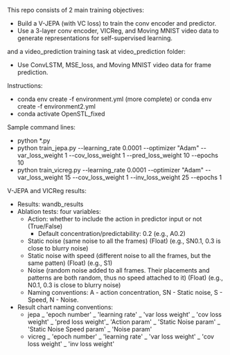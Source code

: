 This repo consists of 2 main training objectives: 

 - Build a V-JEPA (with VC loss) to train the conv encoder and predictor. 
 - Use a 3-layer conv encoder, VICReg, and Moving MNIST video data to generate representations for self-supervised learning.

and a video_prediction training task at video_prediction folder: 

 - Use ConvLSTM, MSE_loss, and Moving MNIST video data for frame prediction.

Instructions:

 - conda env create -f environment.yml (more complete) or conda env create -f environment2.yml
 - conda activate OpenSTL_fixed

Sample command lines: 
 - python *.py
 - python train_jepa.py --learning_rate 0.0001 --optimizer "Adam" --var_loss_weight 1 --cov_loss_weight 1 --pred_loss_weight 10 --epochs 10 
 - python train_vicreg.py --learning_rate 0.0001 --optimizer "Adam" --var_loss_weight 15 --cov_loss_weight 1 --inv_loss_weight 25 --epochs 1 

V-JEPA and VICReg results:

 - Results: wandb_results
 - Ablation tests: four variables:
    - Action: whether to include the action in predictor input or not (True/False)
      - Default concentration/predictability: 0.2 (e.g., A0.2)
    - Static noise (same noise to all the frames) (Float) (e.g., SN0.1, 0.3 is close to blurry noise)
    - Static noise with speed (different noise to all the frames, but the same patten) (Float) (e.g., S1)
    - Noise (random noise added to all frames. Their placements and patterns are both random, thus no speed attached to it) (Float) (e.g., N0.1, 0.3 is close to blurry noise)
    - Naming conventions: A - action concentration, SN - Static noise, S - Speed, N - Noise. 
 - Result chart naming conventions: 
    - jepa _ 'epoch number' _ 'learning rate' _ 'var loss weight' _ 'cov loss weight' _ 'pred loss weight'_ 'Action param' _ 'Static Noise param' _ 'Static Noise Speed param' _ 'Noise param'
    - vicreg _ 'epoch number' _ 'learning rate' _ 'var loss weight' _ 'cov loss weight' _ 'inv loss weight'
